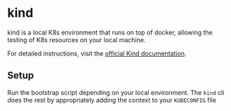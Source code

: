 # kind

kind is a local K8s environment that runs on top of docker, allowing the testing of K8s resources on your local machine. 

For detailed instructions, visit the [official Kind documentation](https://kind.sigs.k8s.io/docs/user/quick-start/#installation).

## Setup

Run the bootstrap script depending on your local environment. The `kind` cli does the rest by appropriately adding the context to your `KUBECONFIG` file